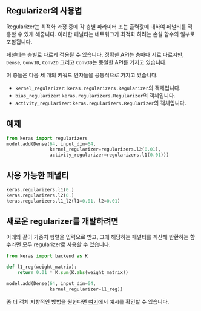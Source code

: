 ## Regularizer의 사용법

Regularizer는 최적화 과정 중에 각 층별 파라미터 또는 출력값에 대하여 페널티를 적용할 수 있게 해줍니다. 이러한 페널티는 네트워크가 최적화 하려는 손실 함수의 일부로 포함됩니다.

페널티는 층별로 다르게 적용될 수 있습니다. 정확한 API는 층마다 서로 다르지만, `Dense`, `Conv1D`, `Conv2D` 그리고 `Conv3D`는 동일한 API를 가지고 있습니다.

이 층들은 다음 세 개의 키워드 인자들을 공통적으로 가지고 있습니다.

- `kernel_regularizer`: `keras.regularizers.Regularizer`의 객체입니다.
- `bias_regularizer`: `keras.regularizers.Regularizer`의 객체입니다.
- `activity_regularizer`: `keras.regularizers.Regularizer`의 객체입니다.


## 예제

```python
from keras import regularizers
model.add(Dense(64, input_dim=64,
                kernel_regularizer=regularizers.l2(0.01),
                activity_regularizer=regularizers.l1(0.01)))
```

## 사용 가능한 페널티

```python
keras.regularizers.l1(0.)
keras.regularizers.l2(0.)
keras.regularizers.l1_l2(l1=0.01, l2=0.01)
```

## 새로운 regularizer를 개발하려면

아래와 같이 가중치 행렬을 입력으로 받고, 그에 해당하는 페널티를 계산해 반환하는 함수라면 모두 regularizer로 사용할 수 있습니다.

```python
from keras import backend as K

def l1_reg(weight_matrix):
    return 0.01 * K.sum(K.abs(weight_matrix))

model.add(Dense(64, input_dim=64,
                kernel_regularizer=l1_reg))
```

좀 더 객체 지향적인 방법을 원한다면 [여기](https://github.com/keras-team/keras/blob/master/keras/regularizers.py)에서 예시를 확인할 수 있습니다.
